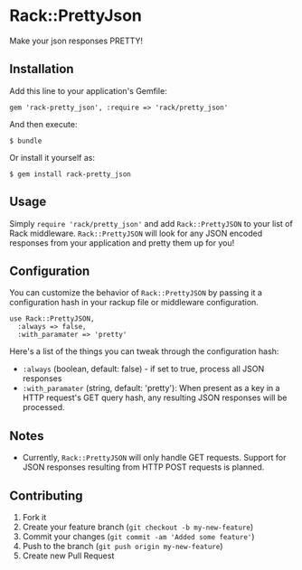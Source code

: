 # Rack::PrettyJson

Make your json responses PRETTY!

## Installation

Add this line to your application's Gemfile:

    gem 'rack-pretty_json', :require => 'rack/pretty_json'

And then execute:

    $ bundle

Or install it yourself as:

    $ gem install rack-pretty_json

## Usage

Simply `require 'rack/pretty_json'` and add `Rack::PrettyJSON` to your
list of Rack middleware. `Rack::PrettyJSON` will look for any JSON
encoded responses from your application and pretty them up for you!

## Configuration

You can customize the behavior of `Rack::PrettyJSON` by passing it a
configuration hash in your rackup file or middleware configuration.

    use Rack::PrettyJSON,
      :always => false,
      :with_paramater => 'pretty'

Here's a list of the things you can tweak through the configuration
hash:

* `:always` (boolean, default: false) - if set to true, process all JSON
  responses
* `:with_paramater` (string, default: 'pretty'): When present as a key in
  a HTTP request's GET query hash, any resulting JSON responses will be
  processed.

## Notes

* Currently, `Rack::PrettyJSON` will only handle GET requests. Support
  for JSON responses resulting from HTTP POST requests is planned.

## Contributing

1. Fork it
2. Create your feature branch (`git checkout -b my-new-feature`)
3. Commit your changes (`git commit -am 'Added some feature'`)
4. Push to the branch (`git push origin my-new-feature`)
5. Create new Pull Request
